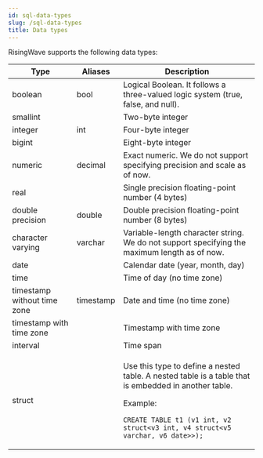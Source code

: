 ```yaml
---
id: sql-data-types
slug: /sql-data-types
title: Data types
---
```




RisingWave supports the following data types:

|Type|Aliases|Description|
|---|---|-------|
|boolean|bool|Logical Boolean. It follows a three-valued logic system (true, false, and null).|
|smallint| |Two-byte integer|
|integer|int|Four-byte integer|
|bigint| |Eight-byte integer|
|numeric|decimal|Exact numeric. We do not support specifying precision and scale as of now.|
|real| |Single precision floating-point number (4 bytes)|
|double precision|double|Double precision floating-point number (8 bytes)|
|character varying|varchar|Variable-length character string. We do not support specifying the maximum length as of now.|
|date| |Calendar date (year, month, day)|
|time| |Time of day (no time zone)|
|timestamp without time zone|timestamp|Date and time (no time zone)|
|timestamp with time zone | |Timestamp with time zone|
|interval| |Time span|
|struct| |<p>Use this type to define a nested table. A nested table is a table that is embedded in another table.</p><p>Example:</p><p>`CREATE TABLE t1 (v1 int, v2 struct<v3 int, v4 struct<v5 varchar, v6 date>>);`</p>|



